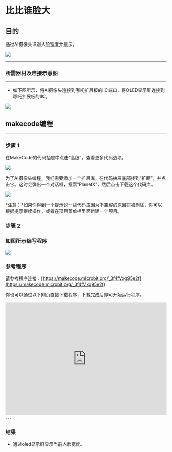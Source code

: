 # 比比谁脸大

## 目的
通过AI摄像头识别人脸宽度并显示。

![](./images/05035_01.png)


---

### 所需器材及连接示意图
---

- 如下图所示，将AI摄像头连接到哪吒扩展板的IIC端口，将OLED显示屏连接到哪吒扩展板的IIC。


![](./images/05035_05_03.png)



## makecode编程
---

### 步骤 1
在MakeCode的代码抽屉中点击“高级”，查看更多代码选项。

![](./images/05001_04.png)

为了AI摄像头编程，我们需要添加一个扩展库。在代码抽屉底部找到“扩展”，并点击它。这时会弹出一个对话框，搜索”PlanetX“，然后点击下载这个代码库。

![](./images/05001_05.png)

*注意：*如果你得到一个提示说一些代码库因为不兼容的原因将被删除，你可以根据提示继续操作，或者在项目菜单栏里面新建一个项目。
### 步骤 2

### 如图所示编写程序

![](./images/05035_05_06.png)


### 参考程序
请参考程序连接：[https://makecode.microbit.org/_3f4fVxg95e2f](https://makecode.microbit.org/_3f4fVxg95e2f)

你也可以通过以下网页直接下载程序，下载完成后即可开始运行程序。

<div style="position:relative;height:0;padding-bottom:70%;overflow:hidden;"><iframe style="position:absolute;top:0;left:0;width:100%;height:100%;" src="https://makecode.microbit.org/#pub:_3f4fVxg95e2f" frameborder="0" sandbox="allow-popups allow-forms allow-scripts allow-same-origin"></iframe></div>  
---

### 结果
- 通过oled显示屏显示当前人脸宽度。

